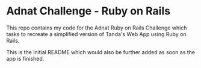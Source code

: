 # Adnat Challenge - Ruby on Rails

This repo contains my code for the Adnat Ruby on Rails Challenge which tasks to recreate a simplified version of Tanda's Web App using Ruby on Rails.

This is the initial README which would also be further added as soon as the app is finished.
